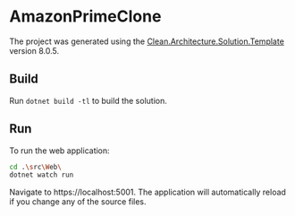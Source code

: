 ﻿# AmazonPrimeClone

The project was generated using the [Clean.Architecture.Solution.Template](https://github.com/jasontaylordev/AmazonPrimeClone) version 8.0.5.

## Build

Run `dotnet build -tl` to build the solution.

## Run

To run the web application:

```bash
cd .\src\Web\
dotnet watch run
```

Navigate to https://localhost:5001. The application will automatically reload if you change any of the source files.